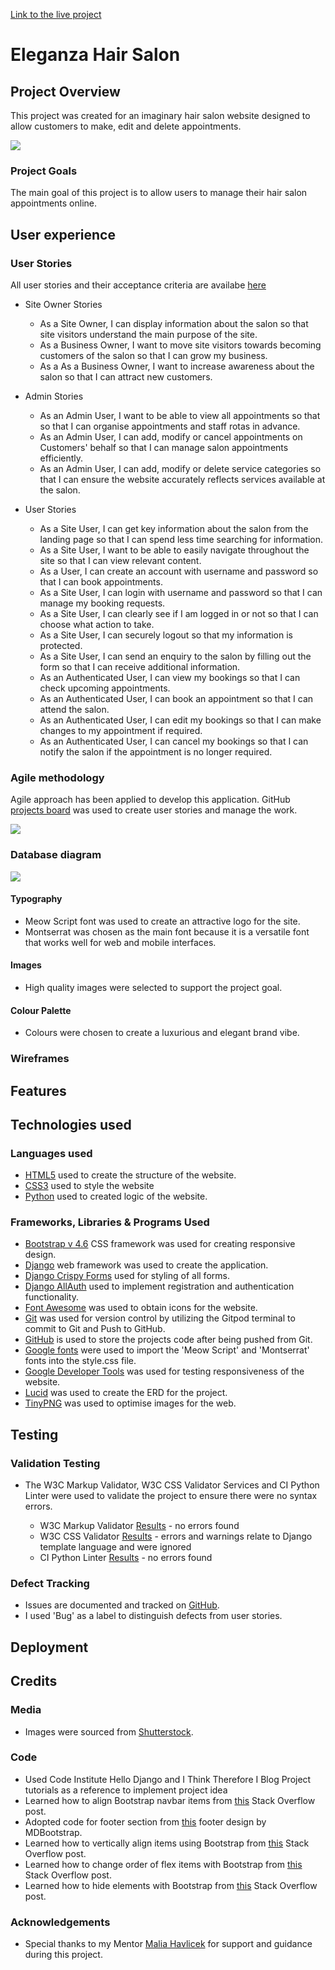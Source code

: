 [Link to the live project](https://eleganza-hair-salon.herokuapp.com/)

# Eleganza Hair Salon

## Project Overview
This project was created for an imaginary hair salon website designed to allow customers to make, edit and delete appointments.

![](https://github.com/ip69719/ci-portfolio-four/blob/main/django_eleganza/assets/documents/images/responsive_img.png)

### Project Goals
The main goal of this project is to allow users to manage their hair salon appointments online.

## User experience

### User Stories

All user stories and their acceptance criteria are availabe [here](https://github.com/users/ip69719/projects/4/views/2?visibleFields=%5B%22Title%22%2C%22Labels%22%2C%22Milestone%22%5D&sortedBy%5Bdirection%5D=asc&sortedBy%5BcolumnId%5D=Milestone&filterQuery=title%3A)

* Site Owner Stories
    * As a Site Owner, I can display information about the salon so that site visitors understand the main purpose of the site.
    * As a Business Owner, I want to move site visitors towards becoming customers of the salon so that I can grow my business.
    * As a As a Business Owner, I want to increase awareness about the salon so that I can attract new customers.

* Admin Stories
    * As an Admin User, I want to be able to view all appointments so that so that I can organise appointments and staff rotas in advance.
    * As an Admin User, I can add, modify or cancel appointments on Customers' behalf so that I can manage salon appointments efficiently.
    * As an Admin User, I can add, modify or delete service categories so that I can ensure the website accurately reflects services available at the salon.

* User Stories
    * As a Site User, I can get key information about the salon from the landing page so that I can spend less time searching for information.
    * As a Site User, I want to be able to easily navigate throughout the site so that I can view relevant content.
    * As a User, I can create an account with username and password so that I can book appointments.
    * As a Site User, I can login with username and password so that I can manage my booking requests.
    * As a Site User, I can clearly see if I am logged in or not so that I can choose what action to take.
    * As a Site User, I can securely logout so that my information is protected.
    * As a Site User, I can send an enquiry to the salon by filling out the form so that I can receive additional information.
    * As an Authenticated User, I can view my bookings so that I can check upcoming appointments.
    * As an Authenticated User, I can book an appointment so that I can attend the salon.
    * As an Authenticated User, I can edit my bookings so that I can make changes to my appointment if required.
    * As an Authenticated User, I can cancel my bookings so that I can notify the salon if the appointment is no longer required.

### Agile methodology

Agile approach has been applied to develop this application. GitHub [projects board](https://github.com/users/ip69719/projects/4) was used to create user stories and manage the work.

![](https://github.com/ip69719/ci-portfolio-four/blob/main/django_eleganza/assets/documents/kanban_board.png)

### Database diagram

![](https://github.com/ip69719/ci-portfolio-four/blob/main/django_eleganza/assets/documents/EDR.png)

#### Typography

* Meow Script font was used to create an attractive logo for the site.
* Montserrat was chosen as the main font because it is a versatile font that works well for web and mobile interfaces.

#### Images

* High quality images were selected to support the project goal. 

#### Colour Palette

* Colours were chosen to create a luxurious and elegant brand vibe. 

### Wireframes

## Features

## Technologies used

### Languages used

* [HTML5](https://en.wikipedia.org/wiki/HTML5) used to create the structure of the website.
* [CSS3](https://en.wikipedia.org/wiki/CSS) used to style the website
* [Python](https://en.wikipedia.org/wiki/Python_(programming_language)) used to created logic of the website.

### Frameworks, Libraries & Programs Used

* [Bootstrap v 4.6](https://getbootstrap.com/) CSS framework was used for creating responsive design.
* [Django](https://www.djangoproject.com/) web framework was used to create the application.
* [Django Crispy Forms](https://django-crispy-forms.readthedocs.io/en/latest/index.html) used for styling of all forms.
* [Django AllAuth](https://django-allauth.readthedocs.io/en/latest/) used to implement registration and authentication functionality.
* [Font Awesome](https://fontawesome.com/) was used to obtain icons for the website.
* [Git](https://git-scm.com/) was used for version control by utilizing the Gitpod terminal to commit to Git and Push to GitHub.
* [GitHub](https://github.com/) is used to store the projects code after being pushed from Git.
* [Google fonts](https://fonts.google.com/) were used to import the 'Meow Script' and 'Montserrat' fonts into the style.css file.
* [Google Developer Tools](https://developer.chrome.com/docs/devtools/) was used for testing responsiveness of the website.
* [Lucid](https://lucid.app/users/login#/login) was used to create the ERD for the project.
* [TinyPNG](https://tinypng.com/) was used to optimise images for the web.

## Testing

### Validation Testing

* The W3C Markup Validator, W3C CSS Validator Services and CI Python Linter were used to validate the project to ensure there were no syntax errors.

    * W3C Markup Validator [Results](https://github.com/ip69719/ci-portfolio-four/tree/main/django_eleganza/assets/documents/testing/w3c_css_validator_results) - no errors found
    * W3C CSS Validator [Results](https://github.com/ip69719/ci-portfolio-four/tree/main/django_eleganza/assets/documents/testing/w3c_markup_validator_results) - errors and warnings relate to Django template language and were ignored
    * CI Python Linter [Results](https://github.com/ip69719/ci-portfolio-four/tree/main/django_eleganza/assets/documents/testing/ci_python_linter) - no errors found

### Defect Tracking

* Issues are documented and tracked on [GitHub](https://github.com/ip69719/ci-portfolio-four/issues?q=is%3Aopen+is%3Aissue+label%3Abug).
* I used 'Bug' as a label to distinguish defects from user stories.

## Deployment

## Credits

### Media

* Images were sourced from [Shutterstock](https://www.shutterstock.com/home).

### Code

* Used Code Institute Hello Django and  I Think Therefore I Blog Project tutorials as a reference to implement project idea
* Learned how to align Bootstrap navbar items from [this](https://stackoverflow.com/questions/41513463/bootstrap-align-navbar-items-to-the-right) Stack Overflow post.
* Adopted code for footer section from [this](https://mdbootstrap.com/snippets/standard/mdbootstrap/2885120?view=side) footer design by MDBootstrap.
* Learned how to vertically align items using Bootstrap from [this](https://stackoverflow.com/questions/42252443/vertical-align-center-in-bootstrap-4) Stack Overflow post.
* Learned how to change order of flex items with Bootstrap from [this](https://stackoverflow.com/questions/51115456/bootstrap-4-ordering-class) Stack Overflow post.
* Learned how to hide elements with Bootstrap from [this](https://stackoverflow.com/questions/57039195/how-to-hide-element-for-mobile-device-with-bootstrap4) Stack Overflow post.

### Acknowledgements

* Special thanks to my Mentor [Malia Havlicek](https://github.com/maliahavlicek) for support and guidance during this project.